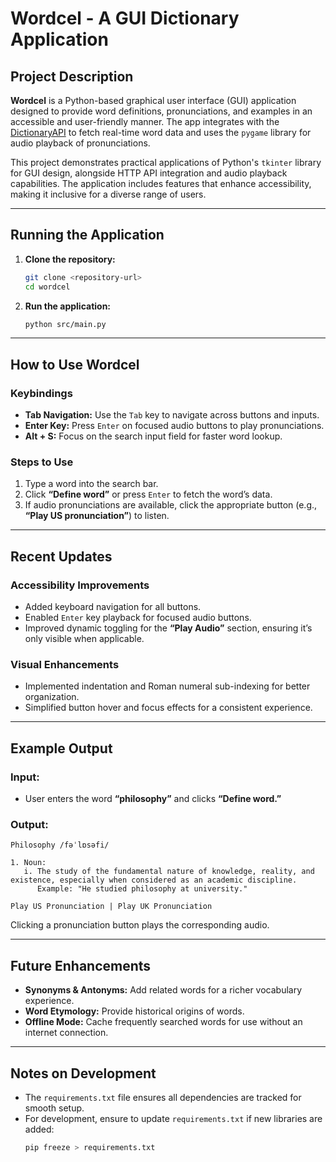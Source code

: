 
# Wordcel - A GUI Dictionary Application

## Project Description
**Wordcel** is a Python-based graphical user interface (GUI) application designed to provide word definitions, pronunciations, and examples in an accessible and user-friendly manner. The app integrates with the [DictionaryAPI](https://dictionaryapi.dev/) to fetch real-time word data and uses the `pygame` library for audio playback of pronunciations.

This project demonstrates practical applications of Python's `tkinter` library for GUI design, alongside HTTP API integration and audio playback capabilities. The application includes features that enhance accessibility, making it inclusive for a diverse range of users.

---

## Running the Application

1. **Clone the repository:**
   ```bash
   git clone <repository-url>
   cd wordcel
   ```

2. **Run the application:**
   ```bash
   python src/main.py
   ```

---

## How to Use Wordcel

### Keybindings
- **Tab Navigation:** Use the `Tab` key to navigate across buttons and inputs.
- **Enter Key:** Press `Enter` on focused audio buttons to play pronunciations.
- **Alt + S:** Focus on the search input field for faster word lookup.

### Steps to Use
1. Type a word into the search bar.
2. Click **“Define word”** or press `Enter` to fetch the word’s data.
3. If audio pronunciations are available, click the appropriate button (e.g., **“Play US pronunciation”**) to listen.

---

## Recent Updates

### Accessibility Improvements
- Added keyboard navigation for all buttons.
- Enabled `Enter` key playback for focused audio buttons.
- Improved dynamic toggling for the **“Play Audio”** section, ensuring it’s only visible when applicable.

### Visual Enhancements
- Implemented indentation and Roman numeral sub-indexing for better organization.
- Simplified button hover and focus effects for a consistent experience.

---

## Example Output

### Input:
- User enters the word **“philosophy”** and clicks **“Define word.”**

### Output:
```plaintext
Philosophy /fəˈlɒsəfi/

1. Noun:
   i. The study of the fundamental nature of knowledge, reality, and existence, especially when considered as an academic discipline.
      Example: "He studied philosophy at university."

Play US Pronunciation | Play UK Pronunciation
```

Clicking a pronunciation button plays the corresponding audio.

---

## Future Enhancements

- **Synonyms & Antonyms:** Add related words for a richer vocabulary experience.
- **Word Etymology:** Provide historical origins of words.
- **Offline Mode:** Cache frequently searched words for use without an internet connection.

---

## Notes on Development

- The `requirements.txt` file ensures all dependencies are tracked for smooth setup.
- For development, ensure to update `requirements.txt` if new libraries are added:
  ```bash
  pip freeze > requirements.txt
  ```